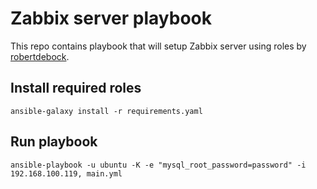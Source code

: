 # Zabbix server playbook
This repo contains playbook that will setup Zabbix server using roles by [robertdebock](https://github.com/robertdebock).

## Install required roles
```
ansible-galaxy install -r requirements.yaml
```

## Run playbook
```
ansible-playbook -u ubuntu -K -e "mysql_root_password=password" -i 192.168.100.119, main.yml
```